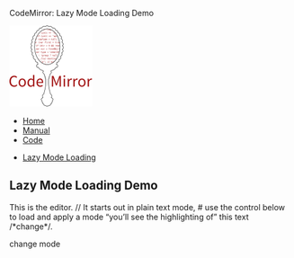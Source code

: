 CodeMirror: Lazy Mode Loading Demo

[<img src="../doc/logo.png" id="logo" />](http://codemirror.net)

-   [Home](../index.html)
-   [Manual](../doc/manual.html)
-   [Code](https://github.com/marijnh/codemirror)

<!-- -->

-   <a href="#" class="active">Lazy Mode Loading</a>

Lazy Mode Loading Demo
----------------------

This is the editor. // It starts out in plain text mode, \# use the control below to load and apply a mode “you’ll see the highlighting of” this text /\*change\*/.

change mode
